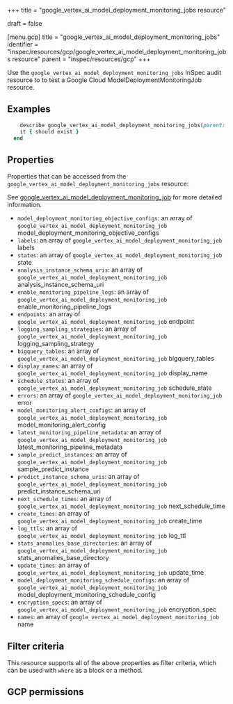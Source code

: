 +++
title = "google_vertex_ai_model_deployment_monitoring_jobs resource"

draft = false


[menu.gcp]
title = "google_vertex_ai_model_deployment_monitoring_jobs"
identifier = "inspec/resources/gcp/google_vertex_ai_model_deployment_monitoring_jobs resource"
parent = "inspec/resources/gcp"
+++

Use the `google_vertex_ai_model_deployment_monitoring_jobs` InSpec audit resource to to test a Google Cloud ModelDeploymentMonitoringJob resource.

## Examples

```ruby
    describe google_vertex_ai_model_deployment_monitoring_jobs(parent: "projects/#{gcp_project_id}/locations/#{model_deployment_monitoring_job['region']}", region: ' value_region') do
    it { should exist }
  end
```

## Properties

Properties that can be accessed from the `google_vertex_ai_model_deployment_monitoring_jobs` resource:

See [google_vertex_ai_model_deployment_monitoring_job](google_vertex_ai_model_deployment_monitoring_job) for more detailed information.

  * `model_deployment_monitoring_objective_configs`: an array of `google_vertex_ai_model_deployment_monitoring_job` model_deployment_monitoring_objective_configs
  * `labels`: an array of `google_vertex_ai_model_deployment_monitoring_job` labels
  * `states`: an array of `google_vertex_ai_model_deployment_monitoring_job` state
  * `analysis_instance_schema_uris`: an array of `google_vertex_ai_model_deployment_monitoring_job` analysis_instance_schema_uri
  * `enable_monitoring_pipeline_logs`: an array of `google_vertex_ai_model_deployment_monitoring_job` enable_monitoring_pipeline_logs
  * `endpoints`: an array of `google_vertex_ai_model_deployment_monitoring_job` endpoint
  * `logging_sampling_strategies`: an array of `google_vertex_ai_model_deployment_monitoring_job` logging_sampling_strategy
  * `bigquery_tables`: an array of `google_vertex_ai_model_deployment_monitoring_job` bigquery_tables
  * `display_names`: an array of `google_vertex_ai_model_deployment_monitoring_job` display_name
  * `schedule_states`: an array of `google_vertex_ai_model_deployment_monitoring_job` schedule_state
  * `errors`: an array of `google_vertex_ai_model_deployment_monitoring_job` error
  * `model_monitoring_alert_configs`: an array of `google_vertex_ai_model_deployment_monitoring_job` model_monitoring_alert_config
  * `latest_monitoring_pipeline_metadata`: an array of `google_vertex_ai_model_deployment_monitoring_job` latest_monitoring_pipeline_metadata
  * `sample_predict_instances`: an array of `google_vertex_ai_model_deployment_monitoring_job` sample_predict_instance
  * `predict_instance_schema_uris`: an array of `google_vertex_ai_model_deployment_monitoring_job` predict_instance_schema_uri
  * `next_schedule_times`: an array of `google_vertex_ai_model_deployment_monitoring_job` next_schedule_time
  * `create_times`: an array of `google_vertex_ai_model_deployment_monitoring_job` create_time
  * `log_ttls`: an array of `google_vertex_ai_model_deployment_monitoring_job` log_ttl
  * `stats_anomalies_base_directories`: an array of `google_vertex_ai_model_deployment_monitoring_job` stats_anomalies_base_directory
  * `update_times`: an array of `google_vertex_ai_model_deployment_monitoring_job` update_time
  * `model_deployment_monitoring_schedule_configs`: an array of `google_vertex_ai_model_deployment_monitoring_job` model_deployment_monitoring_schedule_config
  * `encryption_specs`: an array of `google_vertex_ai_model_deployment_monitoring_job` encryption_spec
  * `names`: an array of `google_vertex_ai_model_deployment_monitoring_job` name

## Filter criteria

This resource supports all of the above properties as filter criteria, which can be used
with `where` as a block or a method.

## GCP permissions
